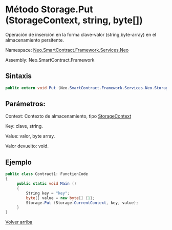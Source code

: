 # Método Storage.Put (StorageContext, string, byte[])

Operación de inserción en la forma clave-valor (string,byte-array) en el almacenamiento persitente.

Namespace: [Neo.SmartContract.Framework.Services.Neo](../../neo.md)

Assembly: Neo.SmartContract.Framework

## Sintaxis

```c#
public extern void Put (Neo.SmartContract.Framework.Services.Neo.StorageContext context, string key, byte[] value)
```

## Parámetros:

Context: Contexto de almacenamiento, tipo [StorageContext](../StorageContex.md)

Key: clave, string.

Value: valor, byte array.

Valor devuelto: void.

## Ejemplo

```c#
public class Contract1: FunctionCode
{
     public static void Main ()
     {
         String key = "key";
         byte[] value = new byte[] {1};
         Storage.Put (Storage.CurrentContext, key, value);
     }
}
```


[Volver arriba](../Storage.md)
